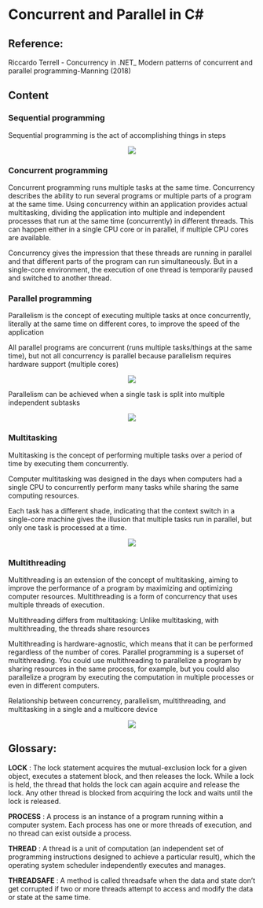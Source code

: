 # Concurrent and Parallel in C#


## Reference:


Riccardo Terrell - Concurrency in .NET_ Modern patterns of concurrent and parallel programming-Manning (2018)


## Content


### Sequential programming


Sequential programming is the act of accomplishing things in steps

<p align="center">
  <img src="https://user-images.githubusercontent.com/41349878/149008386-45dc2979-3d86-4678-8c44-293ae3505af6.png?raw=true">
</p>


### Concurrent programming


Concurrent programming runs multiple tasks at the same time. Concurrency describes the ability to run several programs or multiple parts of a program
at the same time. Using concurrency within an application provides actual multitasking, dividing the application into multiple and independent processes that run at the same time (concurrently) in different threads. This can happen either in a single CPU core or in parallel, if multiple CPU cores are available.

Concurrency gives the impression that these threads are running in parallel and that different parts of the program can run simultaneously. But in a single-core environment, the execution of one thread is temporarily paused and switched to another thread.



### Parallel programming


Parallelism is the concept of executing multiple tasks at once concurrently, literally at the same time on different cores, to improve the speed of the application

All parallel programs are concurrent (runs multiple tasks/things at the same time), but not all concurrency is parallel because parallelism requires hardware support (multiple cores)


<p align="center">
  <img src="https://user-images.githubusercontent.com/41349878/149010407-aae2b1fe-59f2-4f45-8588-dc346337cabe.png?raw=true">
</p>


Parallelism can be achieved when a single task is split into multiple independent
subtasks

<p align="center">
  <img src="https://user-images.githubusercontent.com/41349878/149010678-e75751a4-3778-4d39-b655-eb2446819bd3.png?raw=true">
</p>


### Multitasking


Multitasking is the concept of performing multiple tasks over a period of time by executing them concurrently.

Computer multitasking was designed in the days when computers had a single CPU to concurrently perform many tasks while sharing the same computing resources.

Each task has a different shade, indicating that the context switch in a single-core machine gives the illusion that multiple tasks run in parallel, but only one task is processed at a time.

<p align="center">
  <img src="https://user-images.githubusercontent.com/41349878/149011060-66378db1-1807-468b-bfdb-0b0e731ff076.png?raw=true">
</p>


### Multithreading 

Multithreading is an extension of the concept of multitasking, aiming to improve the performance of a program by maximizing and optimizing computer resources. Multithreading is a form of concurrency that uses multiple threads of execution. 

Multithreading differs from multitasking: Unlike multitasking, with multithreading, the threads share resources

Multithreading is hardware-agnostic, which means that it can be performed regardless of the number of cores. Parallel programming is a superset of multithreading. You could use multithreading to parallelize a program by sharing resources in the same process, for example, but you could also parallelize a program by executing the computation in multiple processes or even in different computers. 

Relationship between concurrency, parallelism, multithreading, and multitasking in a single
and a multicore device

<p align="center">
  <img src="https://user-images.githubusercontent.com/41349878/149012012-df3c4963-eecf-4587-99bf-77101a45da5c.png?raw=true">
</p>


## Glossary:

**LOCK** : The lock statement acquires the mutual-exclusion lock for a given object, executes a statement block, and then releases the lock. While a lock is held, the thread that holds the lock can again acquire and release the lock. Any other thread is blocked from acquiring the lock and waits until the lock is released.

**PROCESS** : A process is an instance of a program running within a computer system. Each process has one or more threads of execution, and no thread can exist outside a process.

**THREAD** : A thread is a unit of computation (an independent set of programming instructions designed to achieve a particular result), which the operating system scheduler independently executes and manages.

**THREADSAFE** : A method is called threadsafe when the data and state don’t get corrupted if two or more threads attempt to
access and modify the data or state at the same time.

